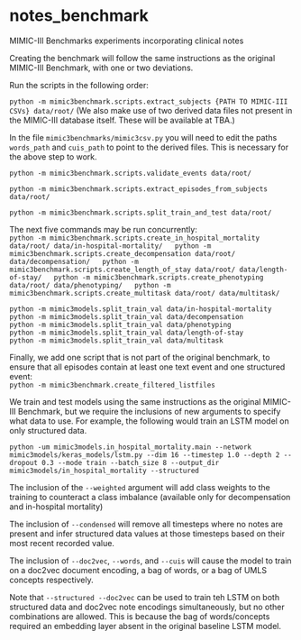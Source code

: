 # notes_benchmark
MIMIC-III Benchmarks experiments incorporating clinical notes  
  
Creating the benchmark will follow the same instructions as the original MIMIC-III Benchmark, with one or two deviations.  
  
Run the scripts in the following order:  
  
`python -m mimic3benchmark.scripts.extract_subjects {PATH TO MIMIC-III CSVs} data/root/` (We also make use of two derived data files not present in the MIMIC-III database itself. These will be available at TBA.)
    
In the file `mimic3benchmarks/mimic3csv.py` you will need to edit the paths `words_path` and `cuis_path` to point to the derived files. This is necessary for the above step to work.
  
`python -m mimic3benchmark.scripts.validate_events data/root/`  
  
`python -m mimic3benchmark.scripts.extract_episodes_from_subjects data/root/`  
  
`python -m mimic3benchmark.scripts.split_train_and_test data/root/`  
  
The next five commands may be run concurrently:  
`python -m mimic3benchmark.scripts.create_in_hospital_mortality data/root/ data/in-hospital-mortality/  
python -m mimic3benchmark.scripts.create_decompensation data/root/ data/decompensation/  
python -m mimic3benchmark.scripts.create_length_of_stay data/root/ data/length-of-stay/  
python -m mimic3benchmark.scripts.create_phenotyping data/root/ data/phenotyping/  
python -m mimic3benchmark.scripts.create_multitask data/root/ data/multitask/`  

`python -m mimic3models.split_train_val data/in-hospital-mortality `  
`python -m mimic3models.split_train_val data/decompensation `  
`python -m mimic3models.split_train_val data/phenotyping `  
`python -m mimic3models.split_train_val data/length-of-stay `  
`python -m mimic3models.split_train_val data/multitask`  

Finally, we add one script that is not part of the original benchmark, to ensure that all episodes contain at least one text event and one structured event:  
`python -m mimic3benchmark.create_filtered_listfiles`  

We train and test models using the same instructions as the original MIMIC-III Benchmark, but we require the inclusions of new arguments to specify what data to use. For example, the following would train an LSTM model on only structured data.  
  
 `python -um mimic3models.in_hospital_mortality.main --network mimic3models/keras_models/lstm.py --dim 16 --timestep 1.0 --depth 2 --dropout 0.3 --mode train --batch_size 8 --output_dir mimic3models/in_hospital_mortality --structured`  
   
 The inclusion of the `--weighted` argument will add class weights to the training to counteract a class imbalance (available only for decompensation and in-hospital mortality)  
   
 The inclusion of `--condensed` will remove all timesteps where no notes are present and infer structured data values at those timesteps based on their most recent recorded value.  
   
 The inclusion of `--doc2vec`, `--words`, and `--cuis` will cause the model to train on a doc2vec document encoding, a bag of words, or a bag of UMLS concepts respectively.  
   
 Note that `--structured --doc2vec` can be used to train teh LSTM on both structured data and doc2vec note encodings simultaneously, but no other combinations are allowed. This is because the bag of words/concepts required an embedding layer absent in the original baseline LSTM model.  
   
 
